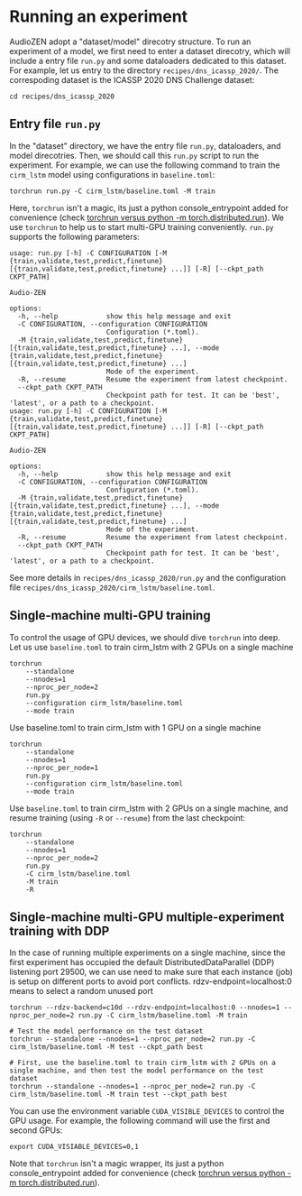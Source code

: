 # Running an experiment

AudioZEN adopt a "dataset/model" direcotry structure. To run an experiment of a model,
we first need to enter a dataset direcotry, which will include a entry file `run.py` and some dataloaders dedicated to this dataset. For example, let us entry to the directory `recipes/dns_icassp_2020/`. The correspoding dataset is the ICASSP 2020 DNS Challenge dataset:

```shell
cd recipes/dns_icassp_2020
```

## Entry file `run.py`

In the "dataset" directory, we have the entry file `run.py`, dataloaders, and model direcotries.
Then, we should call this `run.py` script to run the experiment. For example, we can use the following command to train the `cirm_lstm` model using configurations in `baseline.toml`:

```shell
torchrun run.py -C cirm_lstm/baseline.toml -M train
```

Here, `torchrun` isn't a magic, its just a python console_entrypoint added for convenience (check [torchrun versus python -m torch.distributed.run](https://pytorch.org/docs/stable/elastic/run.html)).
We use `torchrun` to help us to start multi-GPU training conveniently.
`run.py` supports the following parameters:

```shell
usage: run.py [-h] -C CONFIGURATION [-M {train,validate,test,predict,finetune} [{train,validate,test,predict,finetune} ...]] [-R] [--ckpt_path CKPT_PATH]

Audio-ZEN

options:
  -h, --help            show this help message and exit
  -C CONFIGURATION, --configuration CONFIGURATION
                        Configuration (*.toml).
  -M {train,validate,test,predict,finetune} [{train,validate,test,predict,finetune} ...], --mode {train,validate,test,predict,finetune} [{train,validate,test,predict,finetune} ...]
                        Mode of the experiment.
  -R, --resume          Resume the experiment from latest checkpoint.
  --ckpt_path CKPT_PATH
                        Checkpoint path for test. It can be 'best', 'latest', or a path to a checkpoint.
usage: run.py [-h] -C CONFIGURATION [-M {train,validate,test,predict,finetune} [{train,validate,test,predict,finetune} ...]] [-R] [--ckpt_path CKPT_PATH]

Audio-ZEN

options:
  -h, --help            show this help message and exit
  -C CONFIGURATION, --configuration CONFIGURATION
                        Configuration (*.toml).
  -M {train,validate,test,predict,finetune} [{train,validate,test,predict,finetune} ...], --mode {train,validate,test,predict,finetune} [{train,validate,test,predict,finetune} ...]
                        Mode of the experiment.
  -R, --resume          Resume the experiment from latest checkpoint.
  --ckpt_path CKPT_PATH
                        Checkpoint path for test. It can be 'best', 'latest', or a path to a checkpoint.
```

See more details in `recipes/dns_icassp_2020/run.py` and the configuration file `recipes/dns_icassp_2020/cirm_lstm/baseline.toml`.

## Single-machine multi-GPU training

To control the usage of GPU devices, we should dive `torchrun` into deep. Let us use `baseline.toml` to train cirm_lstm with 2 GPUs on a single machine

```shell
torchrun
    --standalone
    --nnodes=1
    --nproc_per_node=2
    run.py
    --configuration cirm_lstm/baseline.toml
    --mode train
```

Use baseline.toml to train cirm_lstm with 1 GPU on a single machine

```shell
torchrun
    --standalone
    --nnodes=1
    --nproc_per_node=1
    run.py
    --configuration cirm_lstm/baseline.toml
    --mode train
```

Use `baseline.toml` to train cirm_lstm with 2 GPUs on a single machine, and resume training (using `-R` or `--resume`) from the last checkpoint:

```shell
torchrun
    --standalone
    --nnodes=1
    --nproc_per_node=2
    run.py
    -C cirm_lstm/baseline.toml
    -M train
    -R
```

## Single-machine multi-GPU multiple-experiment training with DDP

In the case of running multiple experiments on a single machine, since the first experiment has occupied the default DistributedDataParallel (DDP) listening port 29500, we can use need to make sure that each instance (job) is setup on different ports to avoid port conflicts. rdzv-endpoint=localhost:0 means to select a random unused port

```shell
torchrun --rdzv-backend=c10d --rdzv-endpoint=localhost:0 --nnodes=1 --nproc_per_node=2 run.py -C cirm_lstm/baseline.toml -M train
```

```shell
# Test the model performance on the test dataset
torchrun --standalone --nnodes=1 --nproc_per_node=2 run.py -C cirm_lstm/baseline.toml -M test --ckpt_path best

# First, use the baseline.toml to train cirm_lstm with 2 GPUs on a single machine, and then test the model performance on the test dataset
torchrun --standalone --nnodes=1 --nproc_per_node=2 run.py -C cirm_lstm/baseline.toml -M train test --ckpt_path best
```

You can use the environment variable `CUDA_VISIBLE_DEVICES` to control the GPU usage. For example, the following command will use the first and second GPUs:

```shell
export CUDA_VISIABLE_DEVICES=0,1
```

Note that `torchrun` isn't a magic wrapper, its just a python console_entrypoint added for convenience (check [torchrun versus python -m torch.distributed.run](https://pytorch.org/docs/stable/elastic/run.html)).
